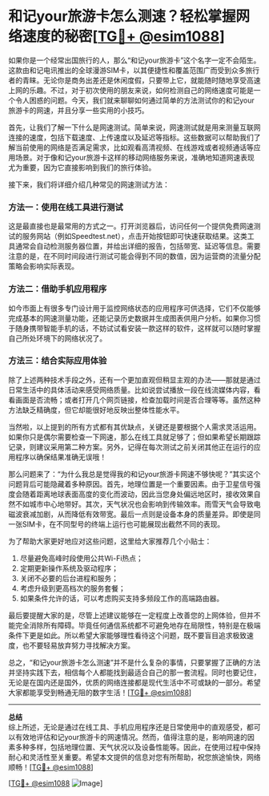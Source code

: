 # 和记your旅游卡怎么测速？轻松掌握网络速度的秘密[[TG💪+ @esim1088](https://t.me/s/esim1088)]

如果你是一个经常出国旅行的人，那么“和记your旅游卡”这个名字一定不会陌生。这款由和记电讯推出的全球漫游SIM卡，以其便捷性和覆盖范围广而受到众多旅行者的青睐。无论你是商务出差还是休闲度假，只要带上它，就能随时随地享受高速上网的乐趣。不过，对于初次使用的朋友来说，如何检测自己的网络速度可能是一个令人困惑的问题。今天，我们就来聊聊如何通过简单的方法测试你的和记your旅游卡的网速，并且分享一些实用的小技巧。

首先，让我们了解一下什么是网速测试。简单来说，网速测试就是用来测量互联网连接的速度，包括下载速度、上传速度以及延迟等指标。这些数据可以帮助我们了解当前使用的网络是否满足需求，比如观看高清视频、在线游戏或者视频通话等应用场景。对于像和记your旅游卡这样的移动网络服务来说，准确地知道网速表现尤为重要，因为它直接影响到我们的旅行体验。

接下来，我们将详细介绍几种常见的网速测试方法：

### 方法一：使用在线工具进行测试

这是最直接也是最常用的方式之一。打开浏览器后，访问任何一个提供免费网速测试的服务网站（例如Speedtest.net），点击开始按钮即可快速获取结果。这类工具通常会自动检测服务器位置，并给出详细的报告，包括带宽、延迟等信息。需要注意的是，在不同时间段进行测试可能会得到不同的数值，因为运营商的流量分配策略会影响实际表现。

### 方法二：借助手机应用程序

如今市面上有很多专门设计用于监控网络状态的应用程序可供选择，它们不仅能够完成基本的网速测量功能，还能记录历史数据并生成图表供用户分析。如果你习惯于随身携带智能手机的话，不妨试试看安装一款这样的软件，这样就可以随时掌握自己所处环境下的网络状况了。

### 方法三：结合实际应用体验

除了上述两种技术手段之外，还有一个更加直观但稍显主观的办法——那就是通过日常生活中的具体活动来感受网络质量。比如说尝试播放一段在线流媒体内容，看看画面是否流畅；或者打开几个网页链接，检查加载时间是否合理等等。虽然这种方法缺乏精确度，但它却能很好地反映出整体性能水平。

当然啦，以上提到的所有方式都有其优缺点，关键还是要根据个人需求灵活运用。如果你只是偶尔需要检查一下网速，那么在线工具就足够了；但如果希望长期跟踪记录，则建议采用第二种方案。另外，记得在每次测试之前关闭其他正在运行的应用程序以确保结果准确无误哦！

那么问题来了：“为什么我总是觉得我的和记your旅游卡网速不够快呢？”其实这个问题背后可能隐藏着多种原因。首先，地理位置是一个重要因素。由于卫星信号强度会随着距离地球表面高度的变化而波动，因此当您身处偏远地区时，接收效果自然不如城市中心地带好。其次，天气状况也会影响到传输效率。雨雪天气会导致电磁波衰减加剧，从而降低有效带宽。最后一点则是设备本身的质量差异。即使是同一张SIM卡，在不同型号的终端上运行也可能展现出截然不同的表现。

为了帮助大家更好地应对这些问题，这里给大家推荐几个小贴士：

1. 尽量避免高峰时段使用公共Wi-Fi热点；
2. 定期更新操作系统及驱动程序；
3. 关闭不必要的后台进程和服务；
4. 考虑升级到更高档次的服务套餐；
5. 如果条件允许的话，可以考虑购买支持多频段工作的高端路由器。

最后要提醒大家的是，尽管上述建议能够在一定程度上改善您的上网体验，但并不能完全消除所有障碍。毕竟任何通信系统都不可避免地存在局限性，特别是在极端条件下更是如此。所以希望大家能够理性看待这个问题，既不要盲目追求极致速度，也不要轻易放弃努力寻找解决方案。

总之，“和记your旅游卡怎么测速”并不是什么复杂的事情，只要掌握了正确的方法并坚持实践下去，相信每个人都能找到最适合自己的那一套流程。同时也要记住，无论是在国内还是国外，优质的网络连接都是现代生活中不可或缺的一部分。希望大家都能享受到畅通无阻的数字生活！[[TG💪+ @esim1088](https://t.me/s/esim1088)]

---

**总结**  
综上所述，无论是通过在线工具、手机应用程序还是日常使用中的直观感受，都可以有效地评估和记your旅游卡的网速情况。然而，值得注意的是，影响网速的因素多种多样，包括地理位置、天气状况以及设备性能等。因此，在使用过程中保持耐心和灵活性至关重要。希望本文提供的信息对您有所帮助，祝您旅途愉快，网络顺畅！[[TG💪+ @esim1088](https://t.me/s/esim1088)] 

[[TG💪+ @esim1088](https://t.me/s/esim1088) ![Image](https://i.postimg.cc/4NQfJmqS/Snipaste-2025-05-13-00-14-12.png)]